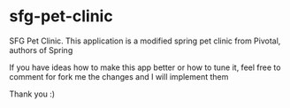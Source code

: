 # sfg-pet-clinic
SFG Pet Clinic.
This application is a modified spring pet clinic from Pivotal, authors of Spring

If you have ideas how to make this app better or how to tune it, feel free to comment for fork
me the changes and I will implement them

Thank you :)
